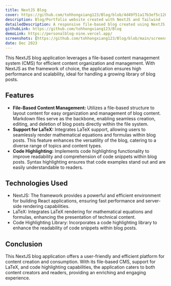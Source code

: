 ```yaml
---
title: NextJS Blog
cover: https://github.com/tohhongxiang123/Blog/blob/4d49f51a17b3ef5c12607a8ba264f2ebb2b2ee78/screenshots/main_page.png?raw=true
description: Blog/Portfolio website created with NextJS and Tailwind
detailedDescription: A responsive file-based blog created using NextJS 12 and TailwindCSS. Posts and notes are written with markdown, including LaTeX support.
githubLink: https://github.com/tohhongxiang123/Blog
demoLink: https://personalblog-nine.vercel.app/
screenshots: [https://github.com/tohhongxiang123/Blog/blob/main/screenshots/notes_page.png, https://github.com/tohhongxiang123/Blog/blob/main/screenshots/note_page.png?raw=true, https://github.com/tohhongxiang123/Blog/blob/main/screenshots/notes_with_code_highlighting.png, https://github.com/tohhongxiang123/Blog/blob/main/screenshots/portfolio_page.png]
date: Dec 2023
---
```


This NextJS blog application leverages a file-based content management system (CMS) for efficient content organization and management. With NextJS as the framework of choice, the application ensures high performance and scalability, ideal for handling a growing library of blog posts.

## Features

-   **File-Based Content Management:** Utilizes a file-based structure to layout content for easy organization and management of blog content. Markdown files serve as the backbone, enabling seamless creation, editing, and deletion of blog posts directly within the file system.
-   **Support for LaTeX:** Integrates LaTeX support, allowing users to seamlessly render mathematical equations and formulas within blog posts. This feature enhances the versatility of the blog, catering to a diverse range of topics and content types.
-   **Code Highlighting:** Implements code highlighting functionality to improve readability and comprehension of code snippets within blog posts. Syntax highlighting ensures that code examples stand out and are easily understandable to readers.

## Technologies Used

-   NextJS: The framework provides a powerful and efficient environment for building React applications, ensuring fast performance and server-side rendering capabilities.
-   LaTeX: Integrates LaTeX rendering for mathematical equations and formulas, enhancing the presentation of technical content.
-   Code Highlighting Library: Incorporates a code highlighting library to enhance the readability of code snippets within blog posts.

## Conclusion

This NextJS blog application offers a user-friendly and efficient platform for content creation and consumption. With its file-based CMS, support for LaTeX, and code highlighting capabilities, the application caters to both content creators and readers, providing an enriching and engaging experience.
